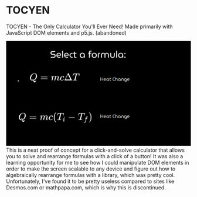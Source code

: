 # TOCYEN
TOCYEN - The Only Calculator You'll Ever Need! Made primarily with JavaScript DOM elements and p5.js. (abandoned)


![Neat GIF](Peek.gif)
This is a neat proof of concept for a click-and-solve calculator that allows you to solve and rearrange formulas with a click of a button!
It was also a learning opportunity for me to see how I could manipulate DOM elements in order to make the screen scalable to any device and 
figure out how to algebraically rearrange formulas with a library, which was pretty cool.
Unfortunately, I've found it to be pretty useless compared to sites like Desmos.com or mathpapa.com, which is why this is discontinued. 
